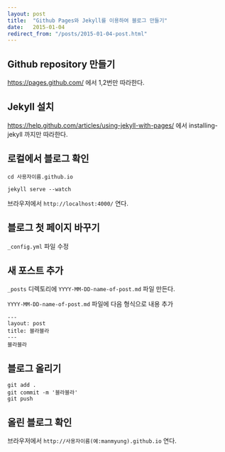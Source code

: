 ```yaml
---
layout: post
title:  "Github Pages와 Jekyll를 이용하여 블로그 만들기"
date:   2015-01-04
redirect_from: "/posts/2015-01-04-post.html"
---
```


## Github repository 만들기
<https://pages.github.com/> 에서 1,2번만 따라한다.

## Jekyll 설치
<https://help.github.com/articles/using-jekyll-with-pages/> 에서 installing-jekyll 까지만 따라한다.

## 로컬에서 블로그 확인
`cd 사용자이름.github.io`

`jekyll serve --watch`

브라우저에서 `http://localhost:4000/` 연다.

## 블로그 첫 페이지 바꾸기
`_config.yml` 파일 수정

## 새 포스트 추가
`_posts` 디렉토리에 `YYYY-MM-DD-name-of-post.md` 파일 만든다.

`YYYY-MM-DD-name-of-post.md` 파일에 다음 형식으로 내용 추가

```
---
layout: post
title: 블라블라
---
블라블라
```

## 블로그 올리기
```
git add .
git commit -m '블라블라'
git push
```

## 올린 블로그 확인
브라우저에서 `http://사용자이름(예:manmyung).github.io` 연다.
